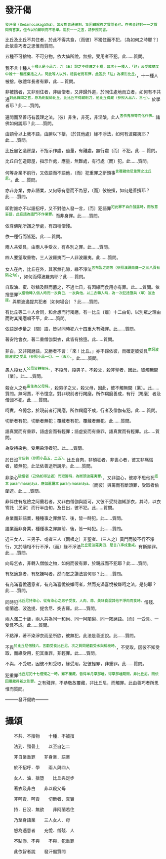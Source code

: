 # 發汗偈

<sup><font color="green">發汗偈（Sedamocakagāthā），如反對普通律制，集困難解答之質問者也。在佛音註對一一之質問有答案，但今以怕繁瑣而不悉舉。關於一一之言，請參照同書。</font></sup>

比丘及比丘不共住者，於此不得共食，〔而彼〕不獨住而不犯，〔為如何之時耶？〕此依善巧者之思惟而質問。

五種不可捨物、不可分物，依大仙所說，無捨，受用者不犯。此……質問。

我不言十種人<sup><font color="green">十種人是小品六．六（五）說之不得禮之十種，其次十一種人，「註」云受戒犍度中說十一種應棄捨之人。問此等人以外，禮長老而有罪，此答於「註」為裸形比丘。</font></sup>，十一種人被捨，敬禮年長者有罪，此……質問。

非被擯者，又非別住者，非破僧者，又非歸外道，於同住處地而立者，如何有不共通<sup><font color="green">對此質問之答，原為剃髮師比丘，此比丘不得藏剃刀，他比丘得藏（參照大品六．三七）。</font></sup>於學者耶？此……質問。

遍問而至善巧有義理之法，〔彼〕非生，非死，非涅槃，此人<sup><font color="green">言依鬼神等而化作佛。</font></sup>諸佛如何說耶？此……質問。

由頸骨以上我不語，由臍以下捨，〔於其他處〕緣不淨法，如何有波羅夷耶？此……質問。

比丘自乞造房屋，不指示作處，過量，有難處，無行處〔而〕不犯。此……質問。

比丘自乞造房屋，指示作處，應量，無難處，有行處〔而〕犯。此……質問。

何等身業不前行，又依語而不語他，〔而〕犯重罪之斷頭事<sup><font color="green">言覆藏他尼重罪之比丘尼。</font></sup>。此……質問。

亦非身業，亦非語業，又何等有意而不為惡，〔而〕彼被擯，如何是善擯耶？此……質問。

即對誰亦不以語招呼，又不對他人發一言，〔而〕犯語罪<sup><font color="green">犯此罪不自白發露時，而故意妄語，此妄語為語門不作業罪。</font></sup>而非身罪。此……質問。

依尊佛陀所讚之學處，有四種僧殘。

依一種行而皆犯。此……質問。

兩人共受具，由兩人手受衣，有各別之罪。此……質問。

四人要望取重物，三人波羅夷而一人非波羅夷。此……質問。

女人在內，比丘在外，其家無孔隙，緣不淨法<sup><font color="green">言布製之房等（參照漢譯南傳一之三八頁有隔之句）。</font></sup>，如何而得波羅夷耶？此……質問。

自取油、蜜、砂糖及酥而蓄之，不過七日，有因緣而食用亦有罪。此……質問。依捨墮罪<sup><font color="green">以僧物轉入個人時而一衣與己，一衣與他，以二衣轉入時，為一次犯捨墮與（單）波逸提。</font></sup>與單波逸提共犯者〔如何場合〕？此……質問。

有比丘等二十人合同，和合想而行羯磨，有一比丘〔離〕十二由旬，以別眾之理由而對其羯磨唱不平。此……質問。

依語足步量之〔間〕語，皆以同時犯六十四重大有殘罪。此……質問。

著安陀會衣，著二重僧伽梨衣，此皆有捨墮。此……質問。

非白，又非羯磨語，又勝者不言：「來！比丘。」亦不歸依彼，而確定彼受具<sup><font color="green">摩訶波闍波提之受具（參照小品一〇．一（五））。</font></sup>。此……質問。

愚人殺女人<sup><font color="green">父母皆轉根時。</font></sup>，不殺母，殺男子，不殺父，殺非聖者，因此，彼觸無間〔業〕。此……質問。

殺女人之母<sup><font color="green">畜生為父母時。</font></sup>，殺男子之父，殺父母，因此，彼不觸無間〔業〕。此……質問。無呵責，不令憶念，對非現前者行羯磨，所作羯磨善成，有行〔羯磨〕者及僧伽不犯。此……質問。

呵責，令憶念，於現前者行羯磨，所作羯磨不成，行者及僧伽有犯。此……質問。

切斷者有犯，切斷者無犯；覆藏者有犯，覆藏者無犯。此……質問。

語真實而有重罪，語虛妄而有輕罪；語虛妄而有重罪，語真實而有輕罪。此……質問。

為受持染色，受用染淨者犯。此……質問。

於日沒<sup><font color="green">言反芻（參照小品五．二五）。</font></sup>比丘食肉，非顛狂者，非喪心者，彼又非痛惱者，彼無犯，此法依善逝所說示。此……質問。

非染心<sup><font color="green">破僧者（己偽如得法者）而取籌時，為斷頭波羅夷罪。</font></sup>，又非盜心，彼亦不思他死<sup><font color="green">底本 parammaraṇāya，應如暹羅本 paraṃ maranāya。</font></sup>〔而彼〕與籌而有斷頭罪，受取者偷蘭遮。此……質問。

非伴住有危險之阿蘭若者，又非由僧伽與認可，又彼不受持迦絺那衣，其時，以衣寄託〔民家〕而行半由旬，及日出，彼不犯。此……質問。

身業而非語業，種種事之罪無前、後，皆一時犯。此……質問。

語業而非身業，種種事之罪無前、後，皆一時犯。此……質問。

近三女人、三男子、或者三人〔兩根之〕非聖者、〔三人之〕黃門而彼不行不淨行，又於隨相不行不淨，〔而〕緣不淨法<sup><font color="green">比丘尼波羅夷四，是言八事成重戒。</font></sup>有斷頭罪。此……質問。

向母乞衣，非轉入僧伽之物，如何而彼有罪，於親戚而不犯耶？此……質問。

有怒適意者，有怒嫌呵者，然而怒之讚法實何耶？此……質問。

有充滿喜悅適意者，有充滿喜悅被嫌呵者，然而充滿喜悅被嫌呵之法，是何耶？此……質問。

同時犯<sup><font color="green">比丘尼持染心，從有染心之男子受食，人肉、蒜、美味食混其他不淨肉而食時。</font></sup>僧殘、偷蘭遮、波逸提、提舍尼、突吉羅。此……質問。

兩人滿二十歲，兩人共為同一和尚、同一阿闍梨、同一羯磨語。〔而〕一受具、一受具不成。此……質問。

不點淨，著不染淨衣而至所欲，彼無犯，此法是善逝說。此……質問。

不與<sup><font color="green">於比丘尼僧殘六，言勸受食比丘尼。次之質問是勸受水與楊枝時。</font></sup>，不受取，因彼不知受取，而緣受用，犯其重罪，非輕罪。此……質問。

不與，不受取，因彼不知受取，緣受用，犯彼輕罪，非重罪。此……質問。

犯重罪<sup><font color="green">比丘尼犯十七僧殘之一時，雖不覆藏，皆得半月摩那埵，得摩那埵期間，非比丘尼，而依因覆藏得新之別罪。</font></sup>之有殘罪，不恭敬故覆藏，非比丘尼，而觸罪。此由善巧者所思惟而質問。

———發汗偈終———

# 攝頌

&emsp;&emsp;不共．不捨物&emsp;&emsp;十種．不被擯

&emsp;&emsp;法到．頸骨上&emsp;&emsp;以至自乞二

&emsp;&emsp;非自業重罪&emsp;&emsp;非身業．語業

&emsp;&emsp;於不招呼．學&emsp;&emsp;兩人與四人

&emsp;&emsp;女人．油．捨墮&emsp;&emsp;比丘與足步

&emsp;&emsp;著衣及非白&emsp;&emsp;非以殺父母

&emsp;&emsp;非呵責．呵責&emsp;&emsp;切斷者．真實

&emsp;&emsp;持．日沒．無欲&emsp;&emsp;非阿蘭若住

&emsp;&emsp;乃至身語業&emsp;&emsp;三人女人．母

&emsp;&emsp;怒為適意者&emsp;&emsp;充悅．僧殘．人

&emsp;&emsp;不點淨．不與&emsp;&emsp;不與．犯重罪

&emsp;&emsp;此依智者說&emsp;&emsp;發汗偈質問
